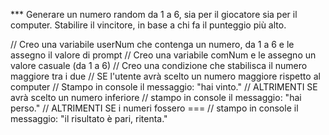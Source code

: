 *** Generare un numero random da 1 a 6, sia per il giocatore sia per il computer.
    Stabilire il vincitore, in base a chi fa il punteggio più alto.

// Creo una variabile userNum che contenga un numero, da 1 a 6 e le assegno il valore di prompt
// Creo una variabile comNum e le assegno un valore casuale (da 1 a 6) 
// Creo una condizione che stabilisca il numero maggiore tra i due
 // SE l'utente avrà scelto un numero maggiore rispetto al computer
  // Stampo in console il messaggio: "hai vinto."
 // ALTRIMENTI SE avrà scelto un numero inferiore 
  // stampo in console il messaggio: "hai perso."
 // ALTRIMENTI SE  i numeri fossero ===
  // stampo in console il messaggio: "il risultato è pari, ritenta."